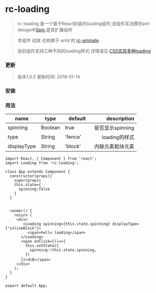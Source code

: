 # rc-loading
> rc-loading 是一个基于React封装的loading组件;该组件写法模仿ant-design中[Spin](https://ant.design/components/spin-cn/),是其扩展组件

> 本组件 动效 也依赖于 antd 的 [rc-animate](https://motion.ant.design/api/animate) 

> 目前组件支持三种不同的loading样式 详情请见 [CSS实现多种loading](https://github.com/ElonXun/blog/issues/9)

### 更新
> 版本1.0.0 更新时间: 2018-01-14 
### 安装
### 用法

name | type | default      | description
------- | ---------------- | ---------- | ---------:
spinning  | Boolean | true | 是否显示spinning
type  |  String  | 'fence'       |loading的样式
displayType | String | 'block'  | 内联元素和块元素

```
import React, { Component } from 'react';
import Loading from 'rc-loading';

class App extends Component {
  constructor(props){
    super(props)
    this.state={
      spinning:false
    }
  }


  render() {
    return (
     <div>
        <Loading spinning={this.state.spinning} displayType={"inlineBlock"}>
          <span>hello loading</span>
       </Loading>
       <span onClick={()=>{
         this.setState({
           spinning:!this.state.spinning,
         })
       }}>点击</span>
     </div>
    );
  }
}

export default App;

```
